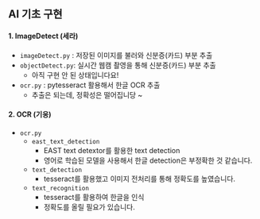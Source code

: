 ## AI 기초 구현



#### 1. ImageDetect (세라)

- `imageDetect.py` : 저장된 이미지를 불러와 신분증(카드) 부분 추출
- `objectDetect.py`: 실시간 웹캠 촬영을 통해 신분증(카드) 부분 추출
  - 아직 구현 안 된 상태입니다요!
- `ocr.py` : pytesseract 활용해서 한글 OCR 추출
  - 추출은 되는데, 정확성은 떨어집니당 ~

#### 2. OCR (기웅)

- `ocr.py`
  - `east_text_detection`
    - EAST text detextor를 활용한 text detection
    - 영어로 학습된 모델을 사용해서 한글 detection은 부정확한 것 같습니다.
  - `text_detection`
    - tesseract를 활용했고 이미지 전처리를 통해 정확도를 높였습니다.
  - `text_recognition`
    - tesseract를 활용하여 한글을 인식
    - 정확도를 올릴 필요가 있습니다.